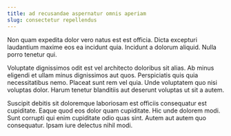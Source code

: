 ```yaml
---
title: ad recusandae aspernatur omnis aperiam
slug: consectetur repellendus
---
```


Non quam expedita dolor vero natus est est officia. Dicta excepturi laudantium maxime eos ea incidunt quia. Incidunt a dolorum aliquid. Nulla porro tenetur qui.

Voluptate dignissimos odit est vel architecto doloribus sit alias. Ab minus eligendi et ullam minus dignissimos aut quos. Perspiciatis quis quia necessitatibus nemo. Placeat sunt rem vel quia. Unde voluptatem quo nisi voluptas dolor. Harum tenetur blanditiis aut deserunt voluptas ut sit a autem.

Suscipit debitis sit doloremque laboriosam est officiis consequatur est cupiditate. Eaque quod eos dolor quam cupiditate. Hic unde dolorem modi. Sunt corrupti qui enim cupiditate odio quas sint. Autem aut autem quo consequatur. Ipsam iure delectus nihil modi.
